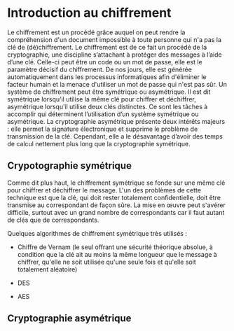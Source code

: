 # Introduction au chiffrement
Le chiffrement est un procédé grâce auquel on peut rendre la compréhension d'un document impossible à toute personne qui n'a pas la clé de (dé)chiffrement. Le chiffrement est de ce fait un procédé de la cryptographie, une discipline s’attachant à protéger des messages à l’aide d’une clé. Celle-ci peut être un code ou un mot de passe, elle est le paramètre décisif du chiffrement. De nos jours, elle est générée automatiquement dans les processus informatiques afin d'éliminer le facteur humain et la menace d'utiliser un mot de passe qui n'est pas sûr.
Un système de chiffrement peut être symétrique ou asymétrique. Il est dit symétrique lorsqu’il utilise la même clé pour chiffrer et déchiffrer, asymétrique lorsqu’il utilise deux clés distinctes.
Ce sont les tâches à accomplir qui déterminent l’utilisation d’un système symétrique ou asymétrique. La cryptographie asymétrique présente deux intérêts majeurs : elle permet la signature électronique et supprime le problème de transmission de la clé. Cependant, elle a le désavantage d’avoir des temps de calcul nettement plus long que la cryptographie symétrique. 


## Crypotographie symétrique
Comme dit plus haut, le chiffrement symétrique se fonde sur une même clé pour chiffrer et déchiffrer le message. L'un des problèmes de cette technique est que la clé, qui doit rester totalement confidentielle, doit être transmise au correspondant de façon sûre. La mise en œuvre peut s'avérer difficile, surtout avec un grand nombre de correspondants car il faut autant de clés que de correspondants.

Quelques algorithmes de chiffrement symétrique très utilisés : 

- Chiffre de Vernam (le seul offrant une sécurité théorique absolue, à condition que la clé ait au moins la même longueur que le message à chiffrer, qu'elle ne soit utilisée qu'une seule fois et qu'elle soit totalement aléatoire)

- DES

- AES

## Cryptographie asymétrique
